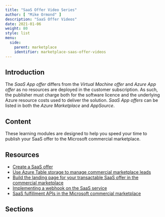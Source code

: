```yaml
---
title: "SaaS Offer Video Series"
author: [ "Mike Ormond" ]
description: "SaaS Offer Videos"
date: 2021-01-06
weight: 80
style: list
menu:
  side:
    parent: marketplace
    identifier: marketplace-saas-offer-videos
---
```


## Introduction

The *SaaS App offer* differs from the *Virtual Machine offer* and *Azure App offer* as no resources are deployed in the customer subscription. As such, the publisher must charge both for the software licence and the underlying Azure resource costs used to deliver the solution. *SaaS App offers* can be listed in both the *Azure Marketplace* and *AppSource*.

## Content

These learning modules are designed to help you speed your time to publish your SaaS offer to the Microsoft commercial marketplace.

## Resources

* [Create a SaaS offer](https://docs.microsoft.com/azure/marketplace/create-new-saas-offer)
* [Use Azure Table storage to manage commercial marketplace leads](https://docs.microsoft.com/azure/marketplace/partner-center-portal/commercial-marketplace-lead-management-instructions-azure-table)
* [Build the landing page for your transactable SaaS offer in the commercial marketplace](https://docs.microsoft.com/azure/marketplace/azure-ad-transactable-saas-landing-page)
* [Implementing a webhook on the SaaS service](https://docs.microsoft.com/azure/marketplace/partner-center-portal/pc-saas-fulfillment-webhook)
* [SaaS fulfillment APIs in the Microsoft commercial marketplace](https://docs.microsoft.com/azure/marketplace/partner-center-portal/pc-saas-fulfillment-apis)

## Sections
